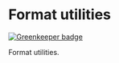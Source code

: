# Format utilities

[![Greenkeeper badge](https://badges.greenkeeper.io/superflycss/utilities-format.svg)](https://greenkeeper.io/)

Format utilities.
